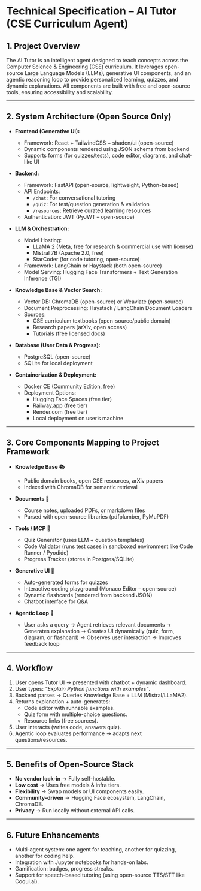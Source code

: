
# Technical Specification – AI Tutor (CSE Curriculum Agent)

## 1. Project Overview
The AI Tutor is an intelligent agent designed to teach concepts across the Computer Science & Engineering (CSE) curriculum. It leverages open-source Large Language Models (LLMs), generative UI components, and an agentic reasoning loop to provide personalized learning, quizzes, and dynamic explanations. All components are built with free and open-source tools, ensuring accessibility and scalability.

---

## 2. System Architecture (Open Source Only)
- **Frontend (Generative UI):**
  - Framework: React + TailwindCSS + shadcn/ui (open-source)
  - Dynamic components rendered using JSON schema from backend
  - Supports forms (for quizzes/tests), code editor, diagrams, and chat-like UI

- **Backend:**
  - Framework: FastAPI (open-source, lightweight, Python-based)
  - API Endpoints:
    - `/chat`: For conversational tutoring
    - `/quiz`: For test/question generation & validation
    - `/resources`: Retrieve curated learning resources
  - Authentication: JWT (PyJWT – open-source)

- **LLM & Orchestration:**
  - Model Hosting:
    - LLaMA 2 (Meta, free for research & commercial use with license)
    - Mistral 7B (Apache 2.0, free)
    - StarCoder (for code tutoring, open-source)
  - Framework: LangChain or Haystack (both open-source)
  - Model Serving: Hugging Face Transformers + Text Generation Inference (TGI)

- **Knowledge Base & Vector Search:**
  - Vector DB: ChromaDB (open-source) or Weaviate (open-source)
  - Document Preprocessing: Haystack / LangChain Document Loaders
  - Sources:
    - CSE curriculum textbooks (open-source/public domain)
    - Research papers (arXiv, open access)
    - Tutorials (free licensed docs)

- **Database (User Data & Progress):**
  - PostgreSQL (open-source)
  - SQLite for local deployment

- **Containerization & Deployment:**
  - Docker CE (Community Edition, free)
  - Deployment Options:
    - Hugging Face Spaces (free tier)
    - Railway.app (free tier)
    - Render.com (free tier)
    - Local deployment on user’s machine

---

## 3. Core Components Mapping to Project Framework
- **Knowledge Base 📚**
  - Public domain books, open CSE resources, arXiv papers
  - Indexed with ChromaDB for semantic retrieval

- **Documents 📄**
  - Course notes, uploaded PDFs, or markdown files
  - Parsed with open-source libraries (pdfplumber, PyMuPDF)

- **Tools / MCP 🔧**
  - Quiz Generator (uses LLM + question templates)
  - Code Validator (runs test cases in sandboxed environment like Code Runner / Pyodide)
  - Progress Tracker (stores in Postgres/SQLite)

- **Generative UI 🎨**
  - Auto-generated forms for quizzes
  - Interactive coding playground (Monaco Editor – open-source)
  - Dynamic flashcards (rendered from backend JSON)
  - Chatbot interface for Q&A

- **Agentic Loop 🔄**
  - User asks a query → Agent retrieves relevant documents → Generates explanation → Creates UI dynamically (quiz, form, diagram, or flashcard) → Observes user interaction → Improves feedback loop

---

## 4. Workflow
1. User opens Tutor UI → presented with chatbot + dynamic dashboard.
2. User types: *“Explain Python functions with examples”*.
3. Backend parses → Queries Knowledge Base + LLM (Mistral/LLaMA2).
4. Returns explanation + auto-generates:
   - Code editor with runnable examples.
   - Quiz form with multiple-choice questions.
   - Resource links (free sources).
5. User interacts (writes code, answers quiz).
6. Agentic loop evaluates performance → adapts next questions/resources.

---

## 5. Benefits of Open-Source Stack
- **No vendor lock-in** → Fully self-hostable.
- **Low cost** → Uses free models & infra tiers.
- **Flexibility** → Swap models or UI components easily.
- **Community-driven** → Hugging Face ecosystem, LangChain, ChromaDB.
- **Privacy** → Run locally without external API calls.

---

## 6. Future Enhancements
- Multi-agent system: one agent for teaching, another for quizzing, another for coding help.
- Integration with Jupyter notebooks for hands-on labs.
- Gamification: badges, progress streaks.
- Support for speech-based tutoring (using open-source TTS/STT like Coqui.ai).

